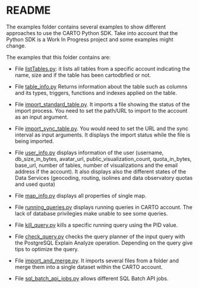 # README

The examples folder contains several examples to show different approaches to use the CARTO Python SDK.
Take into account that the Python SDK is a Work In Progress project and some examples might change.

The examples that this folder contains are:


- File [listTables.py](https://github.com/CartoDB/carto-python/blob/examples/examples/list_tables.py): it lists all tables from a specific account indicating the name, size and if the table has been cartodbfied or not.

- File [table_info.py](https://github.com/CartoDB/carto-python/blob/examples/examples/table_info.py) Returns information about the table such as columns and its types, triggers, functions and indexes applied on the table.  


- File [import_standard_table.py](https://github.com/CartoDB/carto-python/blob/examples/examples/import_standard_table.py). It imports a file showing the status of the import process. You need to set the path/URL to import to the account as an input argument.

- File [import_sync_table.py](https://github.com/CartoDB/carto-python/blob/examples/examples/import_sync_table.py). You would need to set the URL and the sync interval as input arguments. It displays the import status while the file is being imported.

- File [user_info.py](https://github.com/CartoDB/carto-python/blob/examples/examples/user_info.py.py) displays information of the user (username, db_size_in_bytes, avatar_url, public_visualization_count, quota_in_bytes, base_url, number of tables, number of visualizations and the email address if the account). It also displays also the different states of the Data Services (geocoding, routing, isolines and data observatory quotas and used quota)


- File [map_info.py](https://github.com/CartoDB/carto-python/blob/examples/examples/map_info.py) displays all properties of single map.

- File [running_queries.py](https://github.com/CartoDB/carto-python/blob/examples/examples/running_queries.py) displays running queries in CARTO account. The lack of database privilegies make unable to see some queries.

- File [kill_query.py](https://github.com/CartoDB/carto-python/blob/examples/examples/kill_query.py) kills a specific running query using the PID value.

- File [check_query.py](https://github.com/CartoDB/carto-python/blob/examples/examples/check_query.py) checks the query planner of the input query with the PostgreSQL Explain Analyze operation. Depending on the query give tips to optimize the query.

- File [import_and_merge.py](https://github.com/CartoDB/carto-python/blob/examples/examples/import_and_merge.py). It imports several files from a folder and merge them into a single dataset within the CARTO account.

- File [sql_batch_api_jobs.py](https://github.com/CartoDB/carto-python/blob/examples/examples/sql_batch_api_jobs.py) allows different SQL Batch API jobs.
